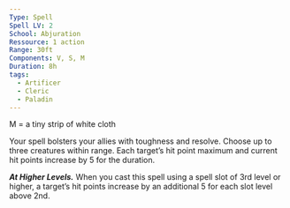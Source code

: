 ```yaml
---
Type: Spell
Spell LV: 2
School: Abjuration
Ressource: 1 action
Range: 30ft
Components: V, S, M
Duration: 8h
tags:
  - Artificer
  - Cleric
  - Paladin
---
```

M = a tiny strip of white cloth

Your spell bolsters your allies with toughness and resolve. Choose up to three creatures within range. Each target’s hit point maximum and current hit points increase by 5 for the duration.

**_At Higher Levels._** When you cast this spell using a spell slot of 3rd level or higher, a target’s hit points increase by an additional 5 for each slot level above 2nd.